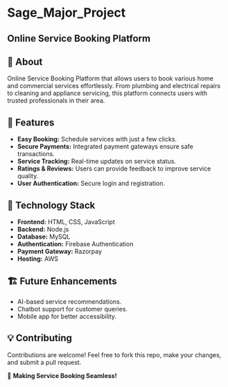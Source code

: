 # Sage_Major_Project
## Online Service Booking Platform ##
## 📌 About
Online Service Booking Platform that allows users to book various home and commercial services effortlessly. From plumbing and electrical repairs to cleaning and appliance servicing, this platform connects users with trusted professionals in their area.

## 🚀 Features
- **Easy Booking:** Schedule services with just a few clicks.
- **Secure Payments:** Integrated payment gateways ensure safe transactions.
- **Service Tracking:** Real-time updates on service status.
- **Ratings & Reviews:** Users can provide feedback to improve service quality.
- **User Authentication:** Secure login and registration.

## 🔧 Technology Stack
- **Frontend:** HTML, CSS, JavaScript
- **Backend:** Node.js
- **Database:** MySQL
- **Authentication:** Firebase Authentication
- **Payment Gateway:** Razorpay
- **Hosting:** AWS 

## 🏗️ Future Enhancements
- AI-based service recommendations.
- Chatbot support for customer queries.
- Mobile app for better accessibility.

## 💡 Contributing
Contributions are welcome! Feel free to fork this repo, make your changes, and submit a pull request.

🚀 **Making Service Booking Seamless!**

